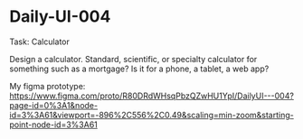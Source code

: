 ﻿# Daily-UI-004
 
Task: Calculator

Design a calculator. Standard, scientific, or specialty calculator for something such as a mortgage? Is it for a phone, a tablet, a web app?

My figma prototype: https://www.figma.com/proto/R80DRdWHsqPbzQZwHU1YpI/DailyUI---004?page-id=0%3A1&node-id=3%3A61&viewport=-896%2C556%2C0.49&scaling=min-zoom&starting-point-node-id=3%3A61
